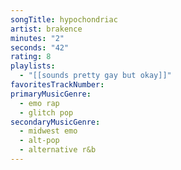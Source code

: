 ```yaml
---
songTitle: hypochondriac
artist: brakence
minutes: "2"
seconds: "42"
rating: 8
playlists:
  - "[[sounds pretty gay but okay]]"
favoritesTrackNumber:
primaryMusicGenre:
  - emo rap
  - glitch pop
secondaryMusicGenre:
  - midwest emo
  - alt-pop
  - alternative r&b
---
```


